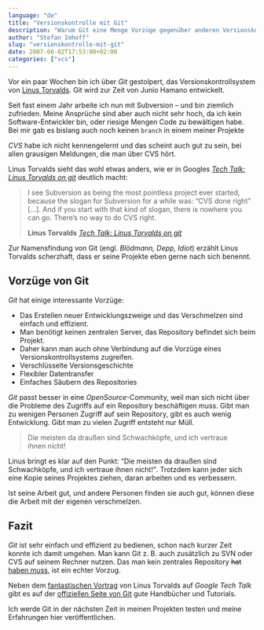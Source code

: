 ```yaml
---
language: "de"
title: "Versionskontrolle mit Git"
description: "Warum Git eine Menge Vorzüge gegenüber anderen Versionskontrollsystemen bietet und es sich lohnt das relative neue VCS näher anzusehen."
author: "Stefan Imhoff"
slug: "versionskontrolle-mit-git"
date: 2007-08-02T17:53:00+02:00
categories: ["vcs"]
---
```


Vor ein paar Wochen bin ich über *Git* gestolpert, das Versionskontrollsystem von [Linus Torvalds](https://en.wikipedia.org/wiki/Linus_Torvalds "Linus Torvalds - Wikipedia, the free encyclopedia"). Git wird zur Zeit von Junio Hamano entwickelt.

Seit fast einem Jahr arbeite ich nun mit Subversion – und bin ziemlich zufrieden. Meine Ansprüche sind aber auch nicht sehr hoch, da ich kein Software-Entwickler bin, oder riesige Mengen Code zu bewältigen habe. Bei mir gab es bislang auch noch keinen `branch` in einem meiner Projekte

*CVS* habe ich nicht kennengelernt und das scheint auch gut zu sein, bei allen grausigen Meldungen, die man über CVS hört.

Linus Torvalds sieht das wohl etwas anders, wie er in Googles <cite>[Tech Talk: Linus Torvalds on git](https://www.youtube.com/watch?v=4XpnKHJAok8)</cite> deutlich macht:

<blockquote>
  <p>I see Subversion as being the most pointless project ever started, because the slogan for Subversion for a while was: <q lang="en">CVS done right</q> […]. And if you start with that kind of slogan, there is nowhere you can go. There’s no way to do CVS right.</p>
  <footer>
    <strong>Linus Torvalds</strong>
    <cite>
      <a href="https://www.youtube.com/watch?v=4XpnKHJAok8">
        Tech Talk: Linus Torvalds on git
      </a>
    </cite>
  </footer>
</blockquote>

Zur Namensfindung von Git (engl. <em>Blödmann, Depp, Idiot</em>) erzählt Linus Torvalds scherzhaft, dass er seine Projekte eben gerne nach sich benennt.

## Vorzüge von Git

*Git* hat einige interessante Vorzüge:

* Das Erstellen neuer Entwicklungszweige und das Verschmelzen sind einfach und effizient.
* Man benötigt keinen zentralen Server, das Repository befindet sich beim Projekt.
* Daher kann man auch ohne Verbindung auf die Vorzüge eines Versionskontrollsystems zugreifen.
* Verschlüsselte Versionsgeschichte
* Flexibler Datentransfer
* Einfaches Säubern des Repositories

*Git* passt besser in eine *OpenSource*-Community, weil man sich nicht über die Probleme des Zugriffs auf ein Repository beschäftigen muss.
Gibt man zu wenigen Personen Zugriff auf sein Repository, gibt es auch wenig Entwicklung. Gibt man zu vielen Zugriff entsteht nur Müll.

<blockquote lang="de" class="pullquote">
  <p>Die meisten da draußen sind Schwachköpfe, und ich vertraue ihnen&nbsp;nicht!</p>
</blockquote>

Linus bringt es klar auf den Punkt: <q>Die meisten da draußen sind Schwachköpfe, und ich vertraue ihnen nicht!</q>. Trotzdem kann jeder sich eine Kopie seines Projektes ziehen, daran arbeiten und es verbessern.

Ist seine Arbeit gut, und andere Personen finden sie auch gut, können diese die Arbeit mit der eigenen verschmelzen.

## Fazit

*Git* ist sehr einfach und effizient zu bedienen, schon nach kurzer Zeit konnte ich damit umgehen. Man kann Git z. B. auch zusätzlich zu SVN oder CVS auf seinem Rechner nutzen. Das man kein zentrales Repository <del>hat</del> <ins>haben muss</ins>, ist ein echter Vorzug.

Neben dem [fantastischen Vortrag](https://www.youtube.com/watch?v=4XpnKHJAok8) von Linus Torvalds auf *Google Tech Talk* gibt es auf der [offiziellen Seite von Git](https://git-scm.com/) gute Handbücher und Tutorials.

Ich werde Git in der nächsten Zeit in meinen Projekten testen und meine Erfahrungen hier veröffentlichen.
